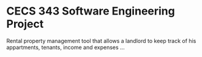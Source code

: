 # CECS 343 Software Engineering Project
Rental property management tool that allows a landlord to keep track of his
appartments, tenants, income and expenses ... 